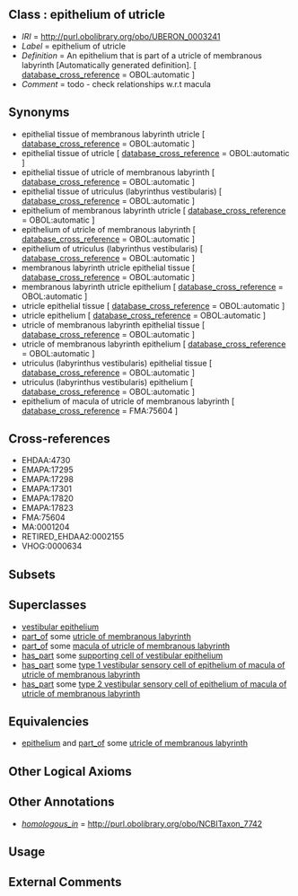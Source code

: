 
## Class : epithelium of utricle

 * *IRI* = http://purl.obolibrary.org/obo/UBERON_0003241
 * *Label* = epithelium of utricle
 * *Definition* = An epithelium that is part of a utricle of membranous labyrinth [Automatically generated definition]. [ [database_cross_reference](../../ef/oboInOwl#hasDbXref.md) = OBOL:automatic ]
 * *Comment* = todo - check relationships w.r.t macula

## Synonyms

 * epithelial tissue of membranous labyrinth utricle [ [database_cross_reference](../../ef/oboInOwl#hasDbXref.md) = OBOL:automatic ]
 * epithelial tissue of utricle [ [database_cross_reference](../../ef/oboInOwl#hasDbXref.md) = OBOL:automatic ]
 * epithelial tissue of utricle of membranous labyrinth [ [database_cross_reference](../../ef/oboInOwl#hasDbXref.md) = OBOL:automatic ]
 * epithelial tissue of utriculus (labyrinthus vestibularis) [ [database_cross_reference](../../ef/oboInOwl#hasDbXref.md) = OBOL:automatic ]
 * epithelium of membranous labyrinth utricle [ [database_cross_reference](../../ef/oboInOwl#hasDbXref.md) = OBOL:automatic ]
 * epithelium of utricle of membranous labyrinth [ [database_cross_reference](../../ef/oboInOwl#hasDbXref.md) = OBOL:automatic ]
 * epithelium of utriculus (labyrinthus vestibularis) [ [database_cross_reference](../../ef/oboInOwl#hasDbXref.md) = OBOL:automatic ]
 * membranous labyrinth utricle epithelial tissue [ [database_cross_reference](../../ef/oboInOwl#hasDbXref.md) = OBOL:automatic ]
 * membranous labyrinth utricle epithelium [ [database_cross_reference](../../ef/oboInOwl#hasDbXref.md) = OBOL:automatic ]
 * utricle epithelial tissue [ [database_cross_reference](../../ef/oboInOwl#hasDbXref.md) = OBOL:automatic ]
 * utricle epithelium [ [database_cross_reference](../../ef/oboInOwl#hasDbXref.md) = OBOL:automatic ]
 * utricle of membranous labyrinth epithelial tissue [ [database_cross_reference](../../ef/oboInOwl#hasDbXref.md) = OBOL:automatic ]
 * utricle of membranous labyrinth epithelium [ [database_cross_reference](../../ef/oboInOwl#hasDbXref.md) = OBOL:automatic ]
 * utriculus (labyrinthus vestibularis) epithelial tissue [ [database_cross_reference](../../ef/oboInOwl#hasDbXref.md) = OBOL:automatic ]
 * utriculus (labyrinthus vestibularis) epithelium [ [database_cross_reference](../../ef/oboInOwl#hasDbXref.md) = OBOL:automatic ]
 * epithelium of macula of utricle of membranous labyrinth [ [database_cross_reference](../../ef/oboInOwl#hasDbXref.md) = FMA:75604 ]

## Cross-references

 * EHDAA:4730
 * EMAPA:17295
 * EMAPA:17298
 * EMAPA:17301
 * EMAPA:17820
 * EMAPA:17823
 * FMA:75604
 * MA:0001204
 * RETIRED_EHDAA2:0002155
 * VHOG:0000634

## Subsets


## Superclasses

 * [vestibular epithelium](../../UBERON/32/UBERON_0006932.md)
 * [part_of](../../BFO/50/BFO_0000050.md) some [utricle of membranous labyrinth](../../UBERON/53/UBERON_0001853.md)
 * [part_of](../../BFO/50/BFO_0000050.md) some [macula of utricle of membranous labyrinth](../../UBERON/14/UBERON_0002214.md)
 * [has_part](../../BFO/51/BFO_0000051.md) some [supporting cell of vestibular epithelium](../../CL/16/CL_0002316.md)
 * [has_part](../../BFO/51/BFO_0000051.md) some [type 1 vestibular sensory cell of epithelium of macula of utricle of membranous labyrinth](../../CL/79/CL_1000379.md)
 * [has_part](../../BFO/51/BFO_0000051.md) some [type 2 vestibular sensory cell of epithelium of macula of utricle of membranous labyrinth](../../CL/83/CL_1000383.md)

## Equivalencies

 * [epithelium](../../UBERON/83/UBERON_0000483.md) and [part_of](../../BFO/50/BFO_0000050.md) some [utricle of membranous labyrinth](../../UBERON/53/UBERON_0001853.md)

## Other Logical Axioms


## Other Annotations

 * *[homologous_in](../../core#homologous/in/core#homologous_in.md)* = http://purl.obolibrary.org/obo/NCBITaxon_7742

## Usage


## External Comments

